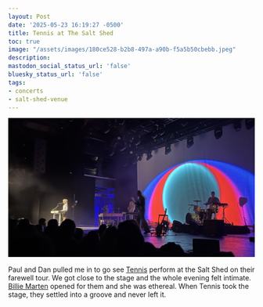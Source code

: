 ```yaml
---
layout: Post
date: '2025-05-23 16:19:27 -0500'
title: Tennis at The Salt Shed
toc: true
image: "/assets/images/180ce528-b2b8-497a-a90b-f5a5b50cbebb.jpeg"
description:
mastodon_social_status_url: 'false'
bluesky_status_url: 'false'
tags:
- concerts
- salt-shed-venue
---
```



![Tennis in concert](/assets/images/180ce528-b2b8-497a-a90b-f5a5b50cbebb.jpeg)

Paul and Dan pulled me in to go see [Tennis](https://tennis-music.com/) perform at the Salt Shed on their farewell tour. We got close to the stage and the whole evening felt intimate. [Billie Marten](https://www.billiemarten.com/) opened for them and she was ethereal. When Tennis took the stage, they settled into a groove and never left it.
